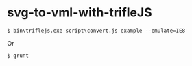 # svg-to-vml-with-trifleJS

`$ bin\triflejs.exe script\convert.js example --emulate=IE8`

Or 

`$ grunt`
